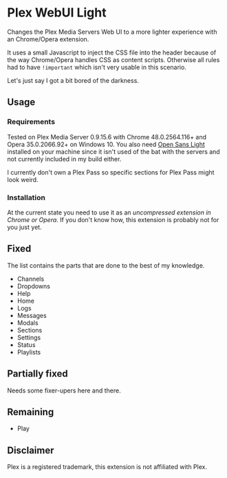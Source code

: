 # Plex WebUI Light

Changes the Plex Media Servers Web UI to a more lighter experience with an Chrome/Opera extension.

It uses a small Javascript to inject the CSS file into the header because of the way Chrome/Opera handles CSS as content scripts. Otherwise all rules had to have ``!important`` which isn't very usable in this scenario.

Let's just say I got a bit bored of the darkness.

## Usage

### Requirements

Tested on Plex Media Server 0.9.15.6 with Chrome 48.0.2564.116+ and Opera 35.0.2066.92+ on Windows 10.
You also need [Open Sans Light](https://www.google.com/fonts#QuickUsePlace:quickUse) installed on your machine since it isn't used of the bat with the servers and not currently included in my build either.

I currently don't own a Plex Pass so specific sections for Plex Pass might look weird.

### Installation

At the current state you need to use it as an *uncompressed extension in Chrome or Opera*. If you don't know how, this extension is probably not for you just yet.

## Fixed

The list contains the parts that are done to the best of my knowledge.

* Channels
* Dropdowns
* Help
* Home
* Logs
* Messages
* Modals
* Sections
* Settings
* Status
* Playlists

## Partially fixed

Needs some fixer-upers here and there.

## Remaining

* Play

## Disclaimer

Plex is a registered trademark, this extension is not affiliated with Plex.
